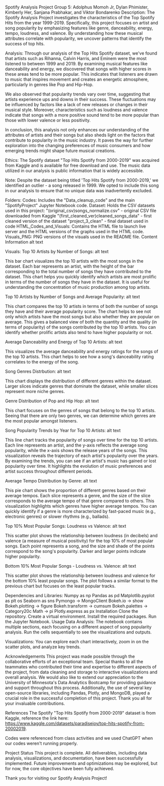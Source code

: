 Spotify Analysis Project
Group 5: Adolphus Momoh Jr, Dylan Phimister, Kimberly Her, Sanjana Prabhakar, and Viktor Bondarenko
Description:
The Spotify Analysis Project investigates the characteristics of the Top Spotify Hits from the year 1999-2019. Specifically, this project focuses on artist and song popularity by emphasizing features like genre, danceability, energy, tempo, loudness, and valence. By understanding how these musical attributes correlate with popularity, we uncover patterns that identify the success of top hits.

Analysis:
Through our analysis of the Top Hits Spotify dataset, we've found that artists such as Rihanna, Calvin Harris, and Eminem were the most listened to between 1999 and 2019. By examining musical features like danceability and energy, we discovered that songs with higher scores in these areas tend to be more popular. This indicates that listeners are drawn to music that inspires movement and creates an energetic atmosphere, particularly in genres like Pop and Hip-Hop.

We also observed that popularity trends vary over time, suggesting that artists experience ups and downs in their success. These fluctuations may be influenced by factors like a lack of new releases or changes in their musical style. Moreover, characteristics such as loudness and valence indicate that songs with a more positive sound tend to be more popular than those with lower valence or less positivity.

In conclusion, this analysis not only enhances our understanding of the attributes of artists and their songs but also sheds light on the factors that contribute to popularity in the music industry. It paves the way for further exploration into the changing preferences of music consumers and how emerging trends might shape future musical creations.

Ethics:
The Spotify dataset "Top Hits Spotify from 2000-2019" was acquired from Kaggle and is available for free download and use. The music data utilized in our analysis is public information that is widely accessible.

Note:
Despite the dataset being titled 'Top Hits Spotify from 2000-2019,' we identified an outlier - a song released in 1999. We opted to include this song in our analysis to ensure that no unique data was inadvertently excluded.

Folders:
Codes: Includes the "Data_cleanup_code" and the main "SpotifyProject" Jupyter Notebook code.
Dataset: Holds the CSV datasets used in this project:
"(original_csv)songs_normalize.csv" - original CSV file downloaded from Kaggle
"(first_cleaned_ver)cleaned_songs_data" - first cleaned version of the dataset
"project_3_clean" - final dataset used in code
HTML_Codes_and_Visuals: Contains the HTML file to launch live server and the HTML versions of the graphs used in the HTML code.
Visuals_PNG: PNG versions of the visuals used in the README file.
Content Information
alt text

Visuals:
Top 10 Artists by Number of Songs:
alt text

This bar chart visualizes the top 10 artists with the most songs in the dataset. Each bar represents an artist, with the height of the bar corresponding to the total number of songs they have contributed to the dataset. This chart helps you quickly identify which artists are most prolific in terms of the number of songs they have in the dataset. It is useful for understanding the concentration of music production among top artists.

Top 10 Artists by Number of Songs and Average Popularity:
alt text

This chart compares the top 10 artists in terms of both the number of songs they have and their average popularity score. The chart helps to see not only which artists have the most songs but also whether they are popular on average. This gives a balanced view of both the quantity and the quality (in terms of popularity) of the songs contributed by the top 10 artists. You can identify whether prolific artists also tend to have higher popularity or not.

Average Danceability and Energy of Top 10 Artists:
alt text

This visualizes the average danceability and energy ratings for the songs of the top 10 artists. This chart helps to see how a song's danceability rating correlates to the energy of the song.

Song Genres Distrbution:
alt text

This chart displays the distribution of different genres within the dataset. Larger slices indicate genres that dominate the dataset, while smaller slices represent more niche genres.

Genre Distribution of Pop and Hip Hop:
alt text

This chart focuses on the genres of songs that belong to the top 10 artists. Seeing that there are only two genres, we can determine which genres are the most popular amongst listeners.

Song Popularity Trends by Year for Top 10 Artists:
alt text

This line chart tracks the popularity of songs over time for the top 10 artists. Each line represents an artist, and the y-axis reflects the average song popularity, while the x-axis shows the release years of the songs. This visualization reveals the trajectory of each artist's popularity over the years. By examining the trends, you can see if an artist's music has gained or lost popularity over time. It highlights the evolution of music preferences and artist success throughout different periods.

Average Tempo Distribution by Genre:
alt text

This pie chart shows the proportion of different genres based on their average tempos. Each slice represents a genre, and the size of the slice corresponds to the average tempo of that genre compared to others. This visualization highlights which genres have higher average tempos. You can quickly identify if a genre is more characterized by fast-paced music (e.g., electronic genres) or slower rhythms (e.g., ballads).

Top 10% Most Popular Songs: Loudness vs Valence:
alt text

This scatter plot shows the relationship between loudness (in decibels) and valence (a measure of musical positivity) for the top 10% of most popular songs. Each point represents a song, and the size and shade of the points correspond to the song's popularity. Darker and larger points indicate higher popularity.

Bottom 10% Most Popular Songs - Loudness vs. Valence:
alt text

This scatter plot shows the relationship between loudness and valence for the bottom 10% least popular songs. The plot follows a similar format to the previous chart but focuses on the least popular tracks.

Dependencies and Libraries:
Numpy as np
Pandas as pd
Matplotlib.pyplot as plt
os
Seaborn as sns
Pymongo -> MongoClient
Bokeh.io -> show
Bokeh.plotting -> figure
Bokeh.transform -> cumsum
Bokeh.palettes -> Category20c
Math -> pi
Plotly.express as px
Installation
Clone the repository.
Create a virtual environment.
Install the required packages.
Run the Jupyter Notebook.
Usage
Data Analysis: The notebook contains multiple sections, each focusing on a different aspect of song popularity analysis. Run the cells sequentially to see the visualizations and outputs.

Visualizations: You can explore each chart interactively, zoom in on the scatter plots, and analyze key trends.

Acknowledgements
This project was made possible through the collaborative efforts of an exceptional team. Special thanks to all the teammates who contributed their time and expertise to different aspects of the project, from data cleaning and storage to interactive visualizations and overall analysis. We would also like to extend our appreciation to the University of Minnesota's Data Analytics Bootcamp for providing guidance and support throughout this process. Additionally, the use of several key open-source libraries, including Pandas, Plotly, and MongoDB, played a crucial role in the successful completion of this project. Thank you all for your invaluable contributions.

References
The Spotify "Top Hits Spotify from 2000-2019" dataset is from Kaggle, reference the link here: https://www.kaggle.com/datasets/paradisejoy/top-hits-spotify-from-20002019.

Codes were referenced from class activities and we used ChatGPT when our codes weren't running properly.

Project Status
This project is complete. All deliverables, including data analysis, visualizations, and documentation, have been successfully implemented. Future improvements and optimizations may be explored, but for now, the core objectives have been fully achieved.

Thank you for visiting our Spotify Analysis Project!
